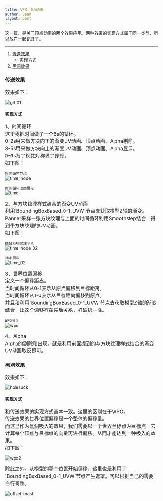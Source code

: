 ```yaml
---
title: VFX-顶点动画
author: Sean
layout: post
---
```

这一篇，是关于顶点动画的两个效果应用。两种效果的实现方式属于同一类型，所以放在一起记录了。<br />

****

1. [传送效果](#传送效果)
   - [实现方式](#实现方式)
2. [黑洞效果](#黑洞效果)

### 传送效果
<font size="3">
   效果如下：<br>
</font>

![gif_01](https://user-images.githubusercontent.com/106949238/173237262-a0c10011-1c95-4ed8-b348-5f73dcea18c3.gif)

#### 实现方式
<font size="3">
   1、时间循环<br>
   这里我把时间做了一个6s的循环。<br>
   0-2s用来做方块向下的渐变UV动画、顶点动画、Alpha剔除。<br>
   3-5s用来做方块向上的渐变UV动画、顶点动画、Alpha显示。<br>
   5-6s为了视觉对称做了停顿。<br>
</font>
<font size="3">
   如下图：<br>
</font>

   `时间循环节点`<br>
   ![time_node](https://user-images.githubusercontent.com/106949238/173389684-d28060ec-ad85-4680-a5d7-e0f6dc2d59cc.png)

   `时间循环动态展示`<br>
   ![time](https://user-images.githubusercontent.com/106949238/173387844-5a77a87f-3346-430c-84b3-f73b0fb4934d.gif)

<font size="3">
   2、与方块纹理样式结合的渐变UV动画<br>
   利用`BoundingBoxBased_0-1_UVW`节点去获取模型Z轴的渐变。<br>
   Panner采样一张方块纹理与上面的时间循环利用Smoothstep结合，得到带方块纹理的UV动画。<br>
   如下图：<br>
</font>

   `结合方块纹理节点`<br>
   ![time_node_02](https://user-images.githubusercontent.com/106949238/173390949-f033ba68-e084-4457-83b8-893e2ff0da09.png)
   
   `动态展示`<br>
   ![time_02](https://user-images.githubusercontent.com/106949238/173391374-50b63683-6f21-4fae-95cb-d6aa4af4fb47.gif)
   
<font size="3">
   3、世界位置偏移<br>
   定义一个偏移距离。<br>
   当时间循环从0-1表示从原点偏移到目标距离。<br>
   当时间循环从1-0表示从目标距离偏移到原点。<br>
   并且和利用`BoundingBoxBased_0-1_UVW`节点去获取模型Z轴的渐变结合，让这个偏移存在先后关系，打破统一性。<br>
</font>
   
   `WPO节点`<br>
   ![wpo](https://user-images.githubusercontent.com/106949238/173393718-24f0e52e-6cb2-48ed-bf83-fa360e00fa2d.png)
   
<font size="3">
   4、Alpha<br>
   Alpha的剔除和出现，就是利用前面提到的与方块纹理样式结合的渐变UV动画取反即可。<br>
</font>

### 黑洞效果
<font size="3">
   效果如下：<br>
</font>
   
   ![holesuck](https://user-images.githubusercontent.com/106949238/173475942-5980f7f3-a743-4822-834a-a3373922504f.gif)
   
#### 实现方式
<font size="3">
   和传送效果的实现方式基本一致。这里的区别在于WPO。<br>
   传送效果的世界位置偏移是一个整体的偏移量。<br>
   而这里作为黑洞吸入的效果，我们需要以一个世界坐标点为目标点，去计算每个顶点与目标点的向量再进行偏移。从而才能达到一种吸入的效果。<br>
   如下图：<br>
</font>
   
   ![wpo2](https://user-images.githubusercontent.com/106949238/173477949-997f2f52-904f-4b81-a942-f1a0228fbac4.png)
   
<font size="3">
   除此之外，从模型的哪个位置开始偏移，这里也是利用了`BoundingBoxBased_0-1_UVW`节点产生遮罩。可以根据自己的需要自行调整。<br>
</font>
   
   ![offset-mask](https://user-images.githubusercontent.com/106949238/173478837-0ea4d818-0d75-429c-804c-795c7f23970f.png)
   
   
